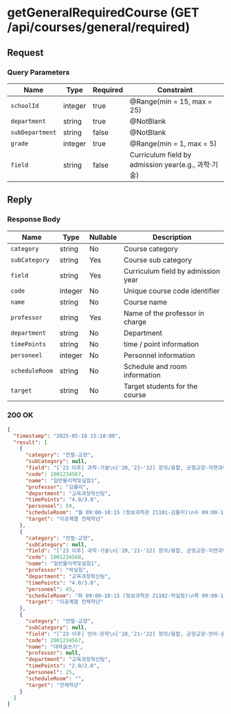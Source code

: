 # getGeneralRequiredCourse (GET /api/courses/general/required)

## Request

### Query Parameters

| Name            | Type    | Required | Constraint                                      |
|-----------------|---------|----------|-------------------------------------------------|
| `schoolId`      | integer | true     | @Range(min = 15, max = 25)                      |
| `department`    | string  | true     | @NotBlank                                       |
| `subDepartment` | string  | false    | @NotBlank                                       |
| `grade`         | integer | true     | @Range(min = 1, max = 5)                        |
| `field`         | string  | false    | Curriculum field by admission year(e.g., 과학·기술) |

## Reply

### Response Body

| Name           | Type    | Nullable | Description                        |
|----------------|---------|----------|------------------------------------|
| `category`     | string  | No       | Course category                    |
| `subCategory`  | string  | Yes      | Course sub category                |
| `field`        | string  | Yes      | Curriculum field by admission year |
| `code`         | integer | No       | Unique course code identifier      |
| `name`         | string  | No       | Course name                        |
| `professor`    | string  | Yes      | Name of the professor in charge    |
| `department`   | string  | No       | Department                         |
| `timePoints`   | string  | No       | time / point information           |
| `personeel`    | integer | No       | Personnel information              |
| `scheduleRoom` | string  | No       | Schedule and room information      |
| `target`       | string  | No       | Target students for the course     |

### 200 OK

```json
{
  "timestamp": "2025-05-18 15:18:00",
  "result": [
    {
      "category": "전필-교양",
      "subCategory": null,
      "field": "['23 이후] 과학·기술\n['20,'21~'22] 창의/융합, 균형교양-자연과학·공학·기술\n['19] 균형교양-자연/공학(자연/과학/기술)\n['16-'18] 기초역량(과학정보기술-정보기술)\n['15 이전] 정보와기술(융합-자연)",
      "code": 1001234567,
      "name": "일반물리학및실험1",
      "professor": "김물리",
      "department": "교육과정혁신팀",
      "timePoints": "4.0/3.0",
      "personeel": 50,
      "scheduleRoom": "월 09:00-10:15 (정보과학관 21101-김물리)\n수 09:00-10:15 (정보과학관 21101-김물리)\n금 13:00-15:50 (정보과학관 21201-김물리)",
      "target": "이공계열 전체학년"
    },
    {
      "category": "전필-교양",
      "subCategory": null,
      "field": "['23 이후] 과학·기술\n['20,'21~'22] 창의/융합, 균형교양-자연과학·공학·기술\n['19] 균형교양-자연/공학(자연/과학/기술)\n['16-'18] 기초역량(과학정보기술-정보기술)\n['15 이전] 정보와기술(융합-자연)",
      "code": 1001234568,
      "name": "일반물리학및실험1",
      "professor": "박실험",
      "department": "교육과정혁신팀",
      "timePoints": "4.0/3.0",
      "personeel": 45,
      "scheduleRoom": "화 09:00-10:15 (정보과학관 21102-박실험)\n목 09:00-10:15 (정보과학관 21102-박실험)\n화 13:00-15:50 (정보과학관 21202-박실험)",
      "target": "이공계열 전체학년"
    },
    {
      "category": "전필-교양",
      "subCategory": null,
      "field": "['23 이후] 언어·문학\n['20,'21~'22] 창의/융합, 균형교양-언어·문학\n['19] 균형교양-언어/문학\n['16-'18] 기초역량(언어소통-한국어)\n['15 이전] 언어와문학",
      "code": 2001234567,
      "name": "대학글쓰기",
      "professor": null,
      "department": "교육과정혁신팀",
      "timePoints": "2.0/2.0",
      "personeel": 25,
      "scheduleRoom": "",
      "target": "전체학년"
    }
  ]
}
```
